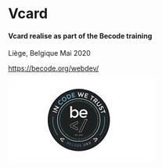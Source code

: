 # Vcard
#### Vcard realise as part of the  Becode training 
Liège, Belgique 
Mai 2020

https://becode.org/webdev/

![becode](img/becode.jpeg)